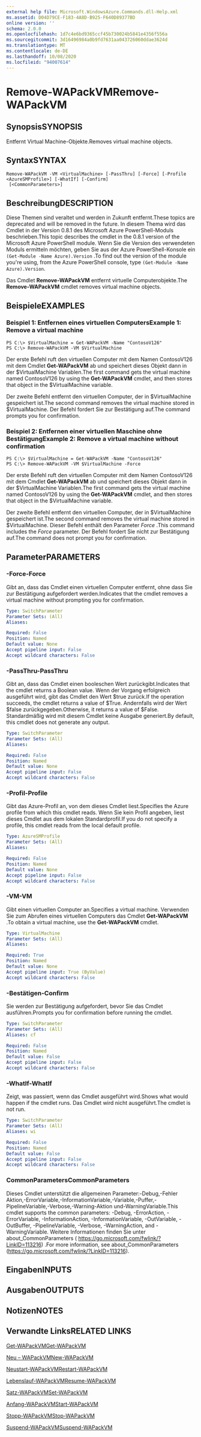 ```yaml
---
external help file: Microsoft.WindowsAzure.Commands.dll-Help.xml
ms.assetid: D04D79CE-F183-4A8D-B925-F640D89377BD
online version: ''
schema: 2.0.0
ms.openlocfilehash: 1d7c4e6bd9365ccf45b730024b5841e4356f556a
ms.sourcegitcommit: 3d16496984a0b9fd7631aa043726060ddae3624d
ms.translationtype: MT
ms.contentlocale: de-DE
ms.lasthandoff: 10/08/2020
ms.locfileid: "94007614"
---
```

# <span data-ttu-id="c935c-101">Remove-WAPackVM</span><span class="sxs-lookup"><span data-stu-id="c935c-101">Remove-WAPackVM</span></span>

## <span data-ttu-id="c935c-102">Synopsis</span><span class="sxs-lookup"><span data-stu-id="c935c-102">SYNOPSIS</span></span>
<span data-ttu-id="c935c-103">Entfernt Virtual Machine-Objekte.</span><span class="sxs-lookup"><span data-stu-id="c935c-103">Removes virtual machine objects.</span></span>

## <span data-ttu-id="c935c-104">Syntax</span><span class="sxs-lookup"><span data-stu-id="c935c-104">SYNTAX</span></span>

```
Remove-WAPackVM -VM <VirtualMachine> [-PassThru] [-Force] [-Profile <AzureSMProfile>] [-WhatIf] [-Confirm]
 [<CommonParameters>]
```

## <span data-ttu-id="c935c-105">Beschreibung</span><span class="sxs-lookup"><span data-stu-id="c935c-105">DESCRIPTION</span></span>
<span data-ttu-id="c935c-106">Diese Themen sind veraltet und werden in Zukunft entfernt.</span><span class="sxs-lookup"><span data-stu-id="c935c-106">These topics are deprecated and will be removed in the future.</span></span>
<span data-ttu-id="c935c-107">In diesem Thema wird das Cmdlet in der Version 0.8.1 des Microsoft Azure PowerShell-Moduls beschrieben.</span><span class="sxs-lookup"><span data-stu-id="c935c-107">This topic describes the cmdlet in the 0.8.1 version of the Microsoft Azure PowerShell module.</span></span>
<span data-ttu-id="c935c-108">Wenn Sie die Version des verwendeten Moduls ermitteln möchten, geben Sie aus der Azure PowerShell-Konsole ein `(Get-Module -Name Azure).Version` .</span><span class="sxs-lookup"><span data-stu-id="c935c-108">To find out the version of the module you're using, from the Azure PowerShell console, type `(Get-Module -Name Azure).Version`.</span></span>

<span data-ttu-id="c935c-109">Das Cmdlet **Remove-WAPackVM** entfernt virtuelle Computerobjekte.</span><span class="sxs-lookup"><span data-stu-id="c935c-109">The **Remove-WAPackVM** cmdlet removes virtual machine objects.</span></span>

## <span data-ttu-id="c935c-110">Beispiele</span><span class="sxs-lookup"><span data-stu-id="c935c-110">EXAMPLES</span></span>

### <span data-ttu-id="c935c-111">Beispiel 1: Entfernen eines virtuellen Computers</span><span class="sxs-lookup"><span data-stu-id="c935c-111">Example 1: Remove a virtual machine</span></span>
```
PS C:\> $VirtualMachine = Get-WAPackVM -Name "ContosoV126"
PS C:\> Remove-WAPackVM -VM $VirtualMachine
```

<span data-ttu-id="c935c-112">Der erste Befehl ruft den virtuellen Computer mit dem Namen ContosoV126 mit dem Cmdlet **Get-WAPackVM** ab und speichert dieses Objekt dann in der $VirtualMachine Variablen.</span><span class="sxs-lookup"><span data-stu-id="c935c-112">The first command gets the virtual machine named ContosoV126 by using the **Get-WAPackVM** cmdlet, and then stores that object in the $VirtualMachine variable.</span></span>

<span data-ttu-id="c935c-113">Der zweite Befehl entfernt den virtuellen Computer, der in $VirtualMachine gespeichert ist.</span><span class="sxs-lookup"><span data-stu-id="c935c-113">The second command removes the virtual machine stored in $VirtualMachine.</span></span>
<span data-ttu-id="c935c-114">Der Befehl fordert Sie zur Bestätigung auf.</span><span class="sxs-lookup"><span data-stu-id="c935c-114">The command prompts you for confirmation.</span></span>

### <span data-ttu-id="c935c-115">Beispiel 2: Entfernen einer virtuellen Maschine ohne Bestätigung</span><span class="sxs-lookup"><span data-stu-id="c935c-115">Example 2: Remove a virtual machine without confirmation</span></span>
```
PS C:\> $VirtualMachine = Get-WAPackVM -Name "ContosoV126"
PS C:\> Remove-WAPackVM -VM $VirtualMachine -Force
```

<span data-ttu-id="c935c-116">Der erste Befehl ruft den virtuellen Computer mit dem Namen ContosoV126 mit dem Cmdlet **Get-WAPackVM** ab und speichert dieses Objekt dann in der $VirtualMachine Variablen.</span><span class="sxs-lookup"><span data-stu-id="c935c-116">The first command gets the virtual machine named ContosoV126 by using the **Get-WAPackVM** cmdlet, and then stores that object in the $VirtualMachine variable.</span></span>

<span data-ttu-id="c935c-117">Der zweite Befehl entfernt den virtuellen Computer, der in $VirtualMachine gespeichert ist.</span><span class="sxs-lookup"><span data-stu-id="c935c-117">The second command removes the virtual machine stored in $VirtualMachine.</span></span>
<span data-ttu-id="c935c-118">Dieser Befehl enthält den Parameter *Force* .</span><span class="sxs-lookup"><span data-stu-id="c935c-118">This command includes the *Force* parameter.</span></span>
<span data-ttu-id="c935c-119">Der Befehl fordert Sie nicht zur Bestätigung auf.</span><span class="sxs-lookup"><span data-stu-id="c935c-119">The command does not prompt you for confirmation.</span></span>

## <span data-ttu-id="c935c-120">Parameter</span><span class="sxs-lookup"><span data-stu-id="c935c-120">PARAMETERS</span></span>

### <span data-ttu-id="c935c-121">-Force</span><span class="sxs-lookup"><span data-stu-id="c935c-121">-Force</span></span>
<span data-ttu-id="c935c-122">Gibt an, dass das Cmdlet einen virtuellen Computer entfernt, ohne dass Sie zur Bestätigung aufgefordert werden.</span><span class="sxs-lookup"><span data-stu-id="c935c-122">Indicates that the cmdlet removes a virtual machine without prompting you for confirmation.</span></span>

```yaml
Type: SwitchParameter
Parameter Sets: (All)
Aliases:

Required: False
Position: Named
Default value: None
Accept pipeline input: False
Accept wildcard characters: False
```

### <span data-ttu-id="c935c-123">-PassThru</span><span class="sxs-lookup"><span data-stu-id="c935c-123">-PassThru</span></span>
<span data-ttu-id="c935c-124">Gibt an, dass das Cmdlet einen booleschen Wert zurückgibt.</span><span class="sxs-lookup"><span data-stu-id="c935c-124">Indicates that the cmdlet returns a Boolean value.</span></span>
<span data-ttu-id="c935c-125">Wenn der Vorgang erfolgreich ausgeführt wird, gibt das Cmdlet den Wert $true zurück.</span><span class="sxs-lookup"><span data-stu-id="c935c-125">If the operation succeeds, the cmdlet returns a value of $True.</span></span>
<span data-ttu-id="c935c-126">Andernfalls wird der Wert $false zurückgegeben.</span><span class="sxs-lookup"><span data-stu-id="c935c-126">Otherwise, it returns a value of $False.</span></span>
<span data-ttu-id="c935c-127">Standardmäßig wird mit diesem Cmdlet keine Ausgabe generiert.</span><span class="sxs-lookup"><span data-stu-id="c935c-127">By default, this cmdlet does not generate any output.</span></span>

```yaml
Type: SwitchParameter
Parameter Sets: (All)
Aliases:

Required: False
Position: Named
Default value: None
Accept pipeline input: False
Accept wildcard characters: False
```

### <span data-ttu-id="c935c-128">-Profil</span><span class="sxs-lookup"><span data-stu-id="c935c-128">-Profile</span></span>
<span data-ttu-id="c935c-129">Gibt das Azure-Profil an, von dem dieses Cmdlet liest.</span><span class="sxs-lookup"><span data-stu-id="c935c-129">Specifies the Azure profile from which this cmdlet reads.</span></span>
<span data-ttu-id="c935c-130">Wenn Sie kein Profil angeben, liest dieses Cmdlet aus dem lokalen Standardprofil.</span><span class="sxs-lookup"><span data-stu-id="c935c-130">If you do not specify a profile, this cmdlet reads from the local default profile.</span></span>

```yaml
Type: AzureSMProfile
Parameter Sets: (All)
Aliases:

Required: False
Position: Named
Default value: None
Accept pipeline input: False
Accept wildcard characters: False
```

### <span data-ttu-id="c935c-131">-VM</span><span class="sxs-lookup"><span data-stu-id="c935c-131">-VM</span></span>
<span data-ttu-id="c935c-132">Gibt einen virtuellen Computer an.</span><span class="sxs-lookup"><span data-stu-id="c935c-132">Specifies a virtual machine.</span></span>
<span data-ttu-id="c935c-133">Verwenden Sie zum Abrufen eines virtuellen Computers das Cmdlet **Get-WAPackVM** .</span><span class="sxs-lookup"><span data-stu-id="c935c-133">To obtain a virtual machine, use the **Get-WAPackVM** cmdlet.</span></span>

```yaml
Type: VirtualMachine
Parameter Sets: (All)
Aliases:

Required: True
Position: Named
Default value: None
Accept pipeline input: True (ByValue)
Accept wildcard characters: False
```

### <span data-ttu-id="c935c-134">-Bestätigen</span><span class="sxs-lookup"><span data-stu-id="c935c-134">-Confirm</span></span>
<span data-ttu-id="c935c-135">Sie werden zur Bestätigung aufgefordert, bevor Sie das Cmdlet ausführen.</span><span class="sxs-lookup"><span data-stu-id="c935c-135">Prompts you for confirmation before running the cmdlet.</span></span>

```yaml
Type: SwitchParameter
Parameter Sets: (All)
Aliases: cf

Required: False
Position: Named
Default value: False
Accept pipeline input: False
Accept wildcard characters: False
```

### <span data-ttu-id="c935c-136">-WhatIf</span><span class="sxs-lookup"><span data-stu-id="c935c-136">-WhatIf</span></span>
<span data-ttu-id="c935c-137">Zeigt, was passiert, wenn das Cmdlet ausgeführt wird.</span><span class="sxs-lookup"><span data-stu-id="c935c-137">Shows what would happen if the cmdlet runs.</span></span>
<span data-ttu-id="c935c-138">Das Cmdlet wird nicht ausgeführt.</span><span class="sxs-lookup"><span data-stu-id="c935c-138">The cmdlet is not run.</span></span>

```yaml
Type: SwitchParameter
Parameter Sets: (All)
Aliases: wi

Required: False
Position: Named
Default value: False
Accept pipeline input: False
Accept wildcard characters: False
```

### <span data-ttu-id="c935c-139">CommonParameters</span><span class="sxs-lookup"><span data-stu-id="c935c-139">CommonParameters</span></span>
<span data-ttu-id="c935c-140">Dieses Cmdlet unterstützt die allgemeinen Parameter:-Debug,-Fehler Aktion,-ErrorVariable,-InformationVariable,-Variable,-Puffer,-PipelineVariable,-Verbose,-Warning-Aktion und-WarningVariable.</span><span class="sxs-lookup"><span data-stu-id="c935c-140">This cmdlet supports the common parameters: -Debug, -ErrorAction, -ErrorVariable, -InformationAction, -InformationVariable, -OutVariable, -OutBuffer, -PipelineVariable, -Verbose, -WarningAction, and -WarningVariable.</span></span> <span data-ttu-id="c935c-141">Weitere Informationen finden Sie unter about_CommonParameters ( https://go.microsoft.com/fwlink/?LinkID=113216) .</span><span class="sxs-lookup"><span data-stu-id="c935c-141">For more information, see about_CommonParameters (https://go.microsoft.com/fwlink/?LinkID=113216).</span></span>

## <span data-ttu-id="c935c-142">Eingaben</span><span class="sxs-lookup"><span data-stu-id="c935c-142">INPUTS</span></span>

## <span data-ttu-id="c935c-143">Ausgaben</span><span class="sxs-lookup"><span data-stu-id="c935c-143">OUTPUTS</span></span>

## <span data-ttu-id="c935c-144">Notizen</span><span class="sxs-lookup"><span data-stu-id="c935c-144">NOTES</span></span>

## <span data-ttu-id="c935c-145">Verwandte Links</span><span class="sxs-lookup"><span data-stu-id="c935c-145">RELATED LINKS</span></span>

[<span data-ttu-id="c935c-146">Get-WAPackVM</span><span class="sxs-lookup"><span data-stu-id="c935c-146">Get-WAPackVM</span></span>](./Get-WAPackVM.md)

[<span data-ttu-id="c935c-147">Neu – WAPackVM</span><span class="sxs-lookup"><span data-stu-id="c935c-147">New-WAPackVM</span></span>](./New-WAPackVM.md)

[<span data-ttu-id="c935c-148">Neustart-WAPackVM</span><span class="sxs-lookup"><span data-stu-id="c935c-148">Restart-WAPackVM</span></span>](./Restart-WAPackVM.md)

[<span data-ttu-id="c935c-149">Lebenslauf-WAPackVM</span><span class="sxs-lookup"><span data-stu-id="c935c-149">Resume-WAPackVM</span></span>](./Resume-WAPackVM.md)

[<span data-ttu-id="c935c-150">Satz-WAPackVM</span><span class="sxs-lookup"><span data-stu-id="c935c-150">Set-WAPackVM</span></span>](./Set-WAPackVM.md)

[<span data-ttu-id="c935c-151">Anfang-WAPackVM</span><span class="sxs-lookup"><span data-stu-id="c935c-151">Start-WAPackVM</span></span>](./Start-WAPackVM.md)

[<span data-ttu-id="c935c-152">Stopp-WAPackVM</span><span class="sxs-lookup"><span data-stu-id="c935c-152">Stop-WAPackVM</span></span>](./Stop-WAPackVM.md)

[<span data-ttu-id="c935c-153">Suspend-WAPackVM</span><span class="sxs-lookup"><span data-stu-id="c935c-153">Suspend-WAPackVM</span></span>](./Suspend-WAPackVM.md)



